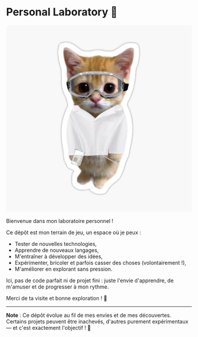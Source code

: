 
# Personal Laboratory 🧪

<p align="center">
  <img src="catmeme.jpg" alt="miaou">
</p>

Bienvenue dans mon laboratoire personnel !

Ce dépôt est mon terrain de jeu, un espace où je peux :
- Tester de nouvelles technologies,
- Apprendre de nouveaux langages,
- M'entraîner à développer des idées,
- Expérimenter, bricoler et parfois casser des choses (volontairement !),
- M'améliorer en explorant sans pression.

Ici, pas de code parfait ni de projet fini : juste l'envie d'apprendre, de m'amuser et de progresser à mon rythme.

Merci de ta visite et bonne exploration ! 🌟

---

**Note** : Ce dépôt évolue au fil de mes envies et de mes découvertes. Certains projets peuvent être inachevés, d'autres purement expérimentaux — et c'est exactement l'objectif ! 🚀

